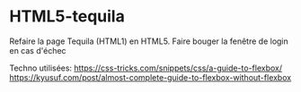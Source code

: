 # HTML5-tequila

Refaire la page Tequila (HTML1) en HTML5.
Faire bouger la fenêtre de login en cas d'échec


Techno utilisées:
https://css-tricks.com/snippets/css/a-guide-to-flexbox/
https://kyusuf.com/post/almost-complete-guide-to-flexbox-without-flexbox

